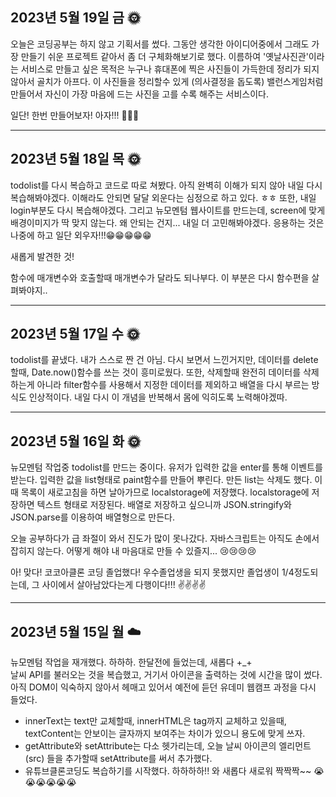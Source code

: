 <h2>2023년 5월 19일 금  🌞</h2>
오늘은 코딩공부는 하지 않고 기획서를 썼다.
그동안 생각한 아이디어중에서 그래도 가장 만들기 쉬운 프로젝트 같아서 좀 더 구체화해보기로 했다. 
이름하여 '옛날사진관'이라는 서비스로 만들고 싶은 목적은 누구나 휴대폰에 찍은 사진들이 가득한데 정리가 되지 않아서 골치가 아프다. 이 사진들을 정리할수 있게 (의사결정을 돕도록) 밸런스게임처럼 만들어서 자신이 가장 마음에 드는 사진을 고를 수록 해주는 서비스이다.

일단! 한번 만들어보자! 아자!!! 💪💪💪

<hr>
<h2>2023년 5월 18일 목  🌞</h2>
todolist를 다시 복습하고 코드로 따로 쳐봤다. 
아직 완벽히 이해가 되지 않아 내일 다시 복습해봐야겠다. 
이해라도 안되면 달달 외운다는 심정으로 하고 있다. ㅎㅎ 
또한, 내일 login부분도 다시 복습해야겠다. 
그리고 뉴모멘텀 웹사이트를 만드는데, screen에 맞게 배경이미지가 딱 맞지 않는다. 왜 안되는 건지... 내일 더 고민해봐야겠다. 
응용하는 것은 나중에 하고 일단 외우자!!!😁😁😁😁😁

새롭게 발견한 것!

함수에 매개변수와 호출할때 매개변수가 달라도 되나부다.
이 부분은 다시 함수편을 살펴봐야지..

<hr>
<h2>2023년 5월 17일 수  🌞</h2>
todolist를 끝냈다. 내가 스스로 짠 건 아님. 
다시 보면서 느낀거지만, 데이터를 delete할때, Date.now()함수를 쓰는 것이 흥미로웠다. 
또한, 삭제할때 완전히 데이터를 삭제하는게 아니라 filter함수를 사용해서 지정한 데이터를 제외하고 배열을 다시 부르는 방식도 인상적이다. 내일 다시 이 개념을 반복해서 몸에 익히도록 노력해야겠따.

<hr>
<h2>2023년 5월 16일 화 🌞</h2>

뉴모멘텀 작업중 todolist를 만드는 중이다.
유저가 입력한 값을 enter를 통해 이벤트를 받는다.
입력한 값을 list형태로 paint함수를 만들어 뿌린다.
만든 list는 삭제도 했다.
이때 목록이 새로고침을 하면 날아가므로 localstorage에 저장했다. localstorage에 저장하면 텍스트 형태로 저장된다. 배열로 저장하고 싶으니까 JSON.stringify와 JSON.parse를 이용하여 배열형으로 만든다.

오늘 공부하다가 급 좌절이 와서 진도가 많이 못나갔다. 자바스크립트는 아직도 손에서 잡히지 않는다. 어떻게 해야 내 마음대로 만들 수 있즐지... 😢😢😢😢

아! 맞다! 코코아클론 코딩 졸업했다! 우수졸업생을 되지 못했지만 졸업생이 1/4정도되는데, 그 사이에서 살아남았다는게 다행이다!!!
✌️✌️✌️✌️

<hr>
<h2>2023년 5월 15일 월 ☁️</h2>

뉴모멘텀 작업을 재개했다.
하하하. 한달전에 들었는데, 새롭다 +\_+ <br>
날씨 API를 불러오는 것을 복습했고, 거기서 아이콘을 출력하는 것에 시간을 많이 썼다. 아직 DOM이 익숙하지 않아서 헤매고 있어서 예전에 듣던 유데미 웹캠프 과정을 다시 들었다.

- innerText는 text만 교체할때, innerHTML은 tag까지 교체하고 있을때, textContent는 안보이는 글자까지 보여주는 차이가 있으니 용도에 맞게 쓰자.
- getAttribute와 setAttribute는 다소 헷가리는데, 오늘 날씨 아이콘의 엘리먼트(src) 들을 추가할때 setAttribute를 써서 추가했다.
- 유튜브클론코딩도 복습하기를 시작했다. 하하하하!! 와 새롭다 새로워 짝짝짝~~
  😭😭😭😭😭😭
